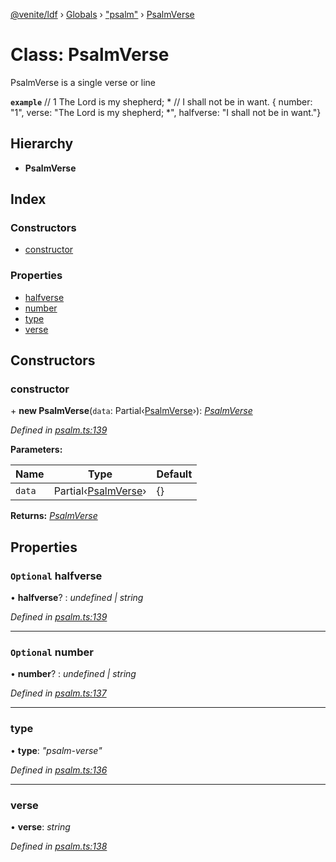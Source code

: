 [@venite/ldf](../README.md) › [Globals](../globals.md) › ["psalm"](../modules/_psalm_.md) › [PsalmVerse](_psalm_.psalmverse.md)

# Class: PsalmVerse

PsalmVerse is a single verse or line

**`example`** 
// 1  The Lord is my shepherd; *
//      I shall not be in want.
{ number: "1", verse: "The Lord is my shepherd; *", halfverse: "I shall not be in want."}

## Hierarchy

* **PsalmVerse**

## Index

### Constructors

* [constructor](_psalm_.psalmverse.md#constructor)

### Properties

* [halfverse](_psalm_.psalmverse.md#optional-halfverse)
* [number](_psalm_.psalmverse.md#optional-number)
* [type](_psalm_.psalmverse.md#type)
* [verse](_psalm_.psalmverse.md#verse)

## Constructors

###  constructor

\+ **new PsalmVerse**(`data`: Partial‹[PsalmVerse](_psalm_.psalmverse.md)›): *[PsalmVerse](_psalm_.psalmverse.md)*

*Defined in [psalm.ts:139](https://github.com/gbj/venite/blob/d4173f0/ldf/src/psalm.ts#L139)*

**Parameters:**

Name | Type | Default |
------ | ------ | ------ |
`data` | Partial‹[PsalmVerse](_psalm_.psalmverse.md)› | {} |

**Returns:** *[PsalmVerse](_psalm_.psalmverse.md)*

## Properties

### `Optional` halfverse

• **halfverse**? : *undefined | string*

*Defined in [psalm.ts:139](https://github.com/gbj/venite/blob/d4173f0/ldf/src/psalm.ts#L139)*

___

### `Optional` number

• **number**? : *undefined | string*

*Defined in [psalm.ts:137](https://github.com/gbj/venite/blob/d4173f0/ldf/src/psalm.ts#L137)*

___

###  type

• **type**: *"psalm-verse"*

*Defined in [psalm.ts:136](https://github.com/gbj/venite/blob/d4173f0/ldf/src/psalm.ts#L136)*

___

###  verse

• **verse**: *string*

*Defined in [psalm.ts:138](https://github.com/gbj/venite/blob/d4173f0/ldf/src/psalm.ts#L138)*
